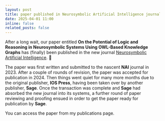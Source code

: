 ```yaml
---
layout: post
title: paper published in Neurosymbolic Artificial Intelligence journal
date: 2025-04-01 11:00
inline: false
related_posts: false
---
```


After a long wait, our paper entitled **On the Potential of Logic and Reasoning in Neurosymbolic Systems Using OWL-Based Knowledge Graphs** has (finally) been published in the new journal [Neurosymbolic Artificial Intelligence](https://journals.sagepub.com/home/nai). :tada:

The paper was first written and submitted to the nascent **NAI** journal in 2023.  After a couple of rounds of revision, the paper was accepted for publication in 2024. Then things went quiet for many more months due to the original publisher, **IOS Press**, having been taken over by another publisher, **Sage**. Once the transaction was complete and **Sage** had absorbed the new journal into its systems, a further round of paper reviewing and proofing ensued in order to get the paper ready for publication by **Sage**.

You can access the paper from my publications page.

